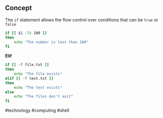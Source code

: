
## Concept

The `if` statement allows the flow control over conditions that can be `true` or `false`

```bash
if [[ $1 -lt 100 ]]
then
	echo "The number is less than 100"
fi
```

**Elif**

```bash
if [[ -f file.txt ]]
then
	echo "The file exists"
elif [[ -f text.txt ]]
then
	echo "The text exists"
else
	echo "The files don't exit"
fi
```

#technology #computing #shell 